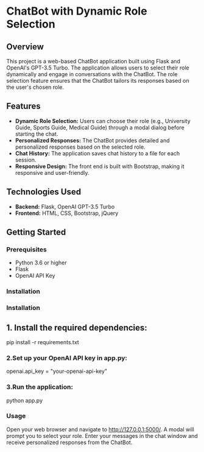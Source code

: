 # ChatBot with Dynamic Role Selection

## Overview

This project is a web-based ChatBot application built using Flask and OpenAI's GPT-3.5 Turbo. The application allows users to select their role dynamically and engage in conversations with the ChatBot. The role selection feature ensures that the ChatBot tailors its responses based on the user's chosen role.

## Features

- **Dynamic Role Selection:** Users can choose their role (e.g., University Guide, Sports Guide, Medical Guide) through a modal dialog before starting the chat.
- **Personalized Responses:** The ChatBot provides detailed and personalized responses based on the selected role.
- **Chat History:** The application saves chat history to a file for each session.
- **Responsive Design:** The front end is built with Bootstrap, making it responsive and user-friendly.

## Technologies Used

- **Backend:** Flask, OpenAI GPT-3.5 Turbo
- **Frontend:** HTML, CSS, Bootstrap, jQuery

## Getting Started

### Prerequisites

- Python 3.6 or higher
- Flask
- OpenAI API Key

### Installation

### Installation

##  1. Install the required dependencies:

  pip install -r requirements.txt

### 2.Set up your OpenAI API key in app.py:

  openai.api_key = "your-openai-api-key"
  
### 3.Run the application:

  python app.py

### Usage
Open your web browser and navigate to http://127.0.0.1:5000/.
A modal will prompt you to select your role.
Enter your messages in the chat window and receive personalized responses from the ChatBot.
